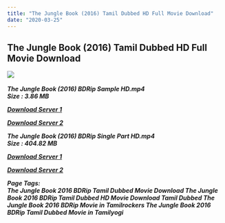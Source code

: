 ```yaml
---
title: "The Jungle Book (2016) Tamil Dubbed HD Full Movie Download"
date: "2020-03-25"
---
```


## The Jungle Book (2016) Tamil Dubbed HD Full Movie Download

![](https://images.moviebuff.com/97c84d94-b9e6-45df-90ca-b75edaa23f8a?w=1000) 

_**The Jungle Book (2016) BDRip Sample HD.mp4  
Size : 3.86 MB**_

[_**Download Server 1**_](http://du1.wetransfer.vip/files/Tamil{fd620c6e78cfff08ebfb4d2d3131a235617ba7e0206610644c5f25f325d4dc51}20Dubbed{fd620c6e78cfff08ebfb4d2d3131a235617ba7e0206610644c5f25f325d4dc51}20Movies/Tamil{fd620c6e78cfff08ebfb4d2d3131a235617ba7e0206610644c5f25f325d4dc51}20Recent{fd620c6e78cfff08ebfb4d2d3131a235617ba7e0206610644c5f25f325d4dc51}20Dubbed{fd620c6e78cfff08ebfb4d2d3131a235617ba7e0206610644c5f25f325d4dc51}20Movies/The{fd620c6e78cfff08ebfb4d2d3131a235617ba7e0206610644c5f25f325d4dc51}20Jungle{fd620c6e78cfff08ebfb4d2d3131a235617ba7e0206610644c5f25f325d4dc51}20Book{fd620c6e78cfff08ebfb4d2d3131a235617ba7e0206610644c5f25f325d4dc51}20(2016)/The{fd620c6e78cfff08ebfb4d2d3131a235617ba7e0206610644c5f25f325d4dc51}20Jungle{fd620c6e78cfff08ebfb4d2d3131a235617ba7e0206610644c5f25f325d4dc51}20Book{fd620c6e78cfff08ebfb4d2d3131a235617ba7e0206610644c5f25f325d4dc51}20(2016){fd620c6e78cfff08ebfb4d2d3131a235617ba7e0206610644c5f25f325d4dc51}20BDRip/The{fd620c6e78cfff08ebfb4d2d3131a235617ba7e0206610644c5f25f325d4dc51}20Jungle{fd620c6e78cfff08ebfb4d2d3131a235617ba7e0206610644c5f25f325d4dc51}20Book{fd620c6e78cfff08ebfb4d2d3131a235617ba7e0206610644c5f25f325d4dc51}20(2016){fd620c6e78cfff08ebfb4d2d3131a235617ba7e0206610644c5f25f325d4dc51}20BDRip{fd620c6e78cfff08ebfb4d2d3131a235617ba7e0206610644c5f25f325d4dc51}20Sample{fd620c6e78cfff08ebfb4d2d3131a235617ba7e0206610644c5f25f325d4dc51}20HD.mp4)

[_**Download Server 2**_](http://du1.wetransfer.vip/files/Tamil{fd620c6e78cfff08ebfb4d2d3131a235617ba7e0206610644c5f25f325d4dc51}20Dubbed{fd620c6e78cfff08ebfb4d2d3131a235617ba7e0206610644c5f25f325d4dc51}20Movies/Tamil{fd620c6e78cfff08ebfb4d2d3131a235617ba7e0206610644c5f25f325d4dc51}20Recent{fd620c6e78cfff08ebfb4d2d3131a235617ba7e0206610644c5f25f325d4dc51}20Dubbed{fd620c6e78cfff08ebfb4d2d3131a235617ba7e0206610644c5f25f325d4dc51}20Movies/The{fd620c6e78cfff08ebfb4d2d3131a235617ba7e0206610644c5f25f325d4dc51}20Jungle{fd620c6e78cfff08ebfb4d2d3131a235617ba7e0206610644c5f25f325d4dc51}20Book{fd620c6e78cfff08ebfb4d2d3131a235617ba7e0206610644c5f25f325d4dc51}20(2016)/The{fd620c6e78cfff08ebfb4d2d3131a235617ba7e0206610644c5f25f325d4dc51}20Jungle{fd620c6e78cfff08ebfb4d2d3131a235617ba7e0206610644c5f25f325d4dc51}20Book{fd620c6e78cfff08ebfb4d2d3131a235617ba7e0206610644c5f25f325d4dc51}20(2016){fd620c6e78cfff08ebfb4d2d3131a235617ba7e0206610644c5f25f325d4dc51}20BDRip/The{fd620c6e78cfff08ebfb4d2d3131a235617ba7e0206610644c5f25f325d4dc51}20Jungle{fd620c6e78cfff08ebfb4d2d3131a235617ba7e0206610644c5f25f325d4dc51}20Book{fd620c6e78cfff08ebfb4d2d3131a235617ba7e0206610644c5f25f325d4dc51}20(2016){fd620c6e78cfff08ebfb4d2d3131a235617ba7e0206610644c5f25f325d4dc51}20BDRip{fd620c6e78cfff08ebfb4d2d3131a235617ba7e0206610644c5f25f325d4dc51}20Sample{fd620c6e78cfff08ebfb4d2d3131a235617ba7e0206610644c5f25f325d4dc51}20HD.mp4)

_**The Jungle Book (2016) BDRip Single Part HD.mp4  
Size : 404.82 MB**_

[_**Download Server 1**_](http://du1.wetransfer.vip/files/Tamil{fd620c6e78cfff08ebfb4d2d3131a235617ba7e0206610644c5f25f325d4dc51}20Dubbed{fd620c6e78cfff08ebfb4d2d3131a235617ba7e0206610644c5f25f325d4dc51}20Movies/Tamil{fd620c6e78cfff08ebfb4d2d3131a235617ba7e0206610644c5f25f325d4dc51}20Recent{fd620c6e78cfff08ebfb4d2d3131a235617ba7e0206610644c5f25f325d4dc51}20Dubbed{fd620c6e78cfff08ebfb4d2d3131a235617ba7e0206610644c5f25f325d4dc51}20Movies/The{fd620c6e78cfff08ebfb4d2d3131a235617ba7e0206610644c5f25f325d4dc51}20Jungle{fd620c6e78cfff08ebfb4d2d3131a235617ba7e0206610644c5f25f325d4dc51}20Book{fd620c6e78cfff08ebfb4d2d3131a235617ba7e0206610644c5f25f325d4dc51}20(2016)/The{fd620c6e78cfff08ebfb4d2d3131a235617ba7e0206610644c5f25f325d4dc51}20Jungle{fd620c6e78cfff08ebfb4d2d3131a235617ba7e0206610644c5f25f325d4dc51}20Book{fd620c6e78cfff08ebfb4d2d3131a235617ba7e0206610644c5f25f325d4dc51}20(2016){fd620c6e78cfff08ebfb4d2d3131a235617ba7e0206610644c5f25f325d4dc51}20BDRip/The{fd620c6e78cfff08ebfb4d2d3131a235617ba7e0206610644c5f25f325d4dc51}20Jungle{fd620c6e78cfff08ebfb4d2d3131a235617ba7e0206610644c5f25f325d4dc51}20Book{fd620c6e78cfff08ebfb4d2d3131a235617ba7e0206610644c5f25f325d4dc51}20(2016){fd620c6e78cfff08ebfb4d2d3131a235617ba7e0206610644c5f25f325d4dc51}20BDRip{fd620c6e78cfff08ebfb4d2d3131a235617ba7e0206610644c5f25f325d4dc51}20Single{fd620c6e78cfff08ebfb4d2d3131a235617ba7e0206610644c5f25f325d4dc51}20Part{fd620c6e78cfff08ebfb4d2d3131a235617ba7e0206610644c5f25f325d4dc51}20HD.mp4)

[_**Download Server 2**_](http://du1.wetransfer.vip/files/Tamil{fd620c6e78cfff08ebfb4d2d3131a235617ba7e0206610644c5f25f325d4dc51}20Dubbed{fd620c6e78cfff08ebfb4d2d3131a235617ba7e0206610644c5f25f325d4dc51}20Movies/Tamil{fd620c6e78cfff08ebfb4d2d3131a235617ba7e0206610644c5f25f325d4dc51}20Recent{fd620c6e78cfff08ebfb4d2d3131a235617ba7e0206610644c5f25f325d4dc51}20Dubbed{fd620c6e78cfff08ebfb4d2d3131a235617ba7e0206610644c5f25f325d4dc51}20Movies/The{fd620c6e78cfff08ebfb4d2d3131a235617ba7e0206610644c5f25f325d4dc51}20Jungle{fd620c6e78cfff08ebfb4d2d3131a235617ba7e0206610644c5f25f325d4dc51}20Book{fd620c6e78cfff08ebfb4d2d3131a235617ba7e0206610644c5f25f325d4dc51}20(2016)/The{fd620c6e78cfff08ebfb4d2d3131a235617ba7e0206610644c5f25f325d4dc51}20Jungle{fd620c6e78cfff08ebfb4d2d3131a235617ba7e0206610644c5f25f325d4dc51}20Book{fd620c6e78cfff08ebfb4d2d3131a235617ba7e0206610644c5f25f325d4dc51}20(2016){fd620c6e78cfff08ebfb4d2d3131a235617ba7e0206610644c5f25f325d4dc51}20BDRip/The{fd620c6e78cfff08ebfb4d2d3131a235617ba7e0206610644c5f25f325d4dc51}20Jungle{fd620c6e78cfff08ebfb4d2d3131a235617ba7e0206610644c5f25f325d4dc51}20Book{fd620c6e78cfff08ebfb4d2d3131a235617ba7e0206610644c5f25f325d4dc51}20(2016){fd620c6e78cfff08ebfb4d2d3131a235617ba7e0206610644c5f25f325d4dc51}20BDRip{fd620c6e78cfff08ebfb4d2d3131a235617ba7e0206610644c5f25f325d4dc51}20Single{fd620c6e78cfff08ebfb4d2d3131a235617ba7e0206610644c5f25f325d4dc51}20Part{fd620c6e78cfff08ebfb4d2d3131a235617ba7e0206610644c5f25f325d4dc51}20HD.mp4)

_**Page Tags:  
The Jungle Book 2016 BDRip Tamil Dubbed Movie Download The Jungle Book 2016 BDRip Tamil Dubbed HD Movie Download Tamil Dubbed The Jungle Book 2016 BDRip Movie in Tamilrockers The Jungle Book 2016 BDRip Tamil Dubbed Movie in Tamilyogi**_
